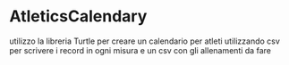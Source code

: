 # AtleticsCalendary
utilizzo la libreria Turtle per creare un calendario per atleti
utilizzando csv per scrivere i record in ogni misura e un csv con gli allenamenti da fare
